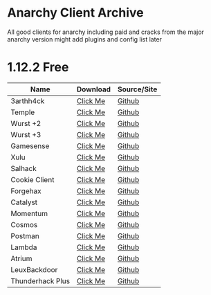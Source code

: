 # Anarchy Client Archive
All good clients for anarchy including paid and cracks from the major anarchy version might add plugins and config list later

# 1.12.2 Free
| Name         | Download                                          | Source/Site               |
|------------- |---------------------------------------------------|---------------------------|
| 3arthh4ck    | [Click Me](https://raw.githubusercontent.com/play451-again2/anarchy-client-archive/refs/heads/main/1.12.2%20free/3arthh4ck-1.8.8-release.jar) | [Github](https://github.com/3arthh4ckDevelopment/3arthh4ck-Client) |
| Temple | [Click Me](https://raw.githubusercontent.com/play451-again2/anarchy-client-archive/refs/heads/main/1.12.2%20free/templeclient-1.9.7.jar) | [Github](https://github.com/TempleDevelopment/Temple-Client) |
| Wurst +2 | [Click Me](https://raw.githubusercontent.com/play451-again2/anarchy-client-archive/refs/heads/main/1.12.2%20free/WurstPlusTwo.jar) | [Github](https://github.com/TrvsF/wurstplus-two) |
| Wurst +3 | [Click Me](https://github.com/WurstPlus/wurst-plus-three/releases/download/0.7.0/wurst-plus-three-0.7.0.jar) | [Github](https://github.com/WurstPlus/wurst-plus-three) |
| Gamesense | [Click Me](https://github.com/IUDevman/gamesense-client/releases/download/d2.3.1/gamesense-client-d2.3.1-release.jar) | [Github](https://github.com/IUDevman/gamesense-client) |
| Xulu | [Click Me](https://github.com/Elementars/Xulu-v1.5.2/releases/download/152/xulu.v1.5.2.deobf.jar) | [Github](https://github.com/Elementars/Xulu-v1.5.2) |
| Salhack | [Click Me](https://github.com/CreepyOrb924/creepy-salhack/releases/download/v2.08.2/creepy-salhack-2.08.2-release.jar) | [Github](https://github.com/CreepyOrb924/creepy-salhack) |
| Cookie Client | [Click Me](https://github.com/bebeli555/CookieClient/releases/download/v1.04/CookieClient-1.04-release.jar) | [Github](https://github.com/bebeli555/CookieClient) |
| Forgehax | [Click Me](https://github.com/fr1kin/ForgeHax/releases/download/1.16.5-3.3.1/Release.zip) | [Github](https://github.com/fr1kin/ForgeHax) |
| Catalyst | [Click Me](https://github.com/Pr3roxDLC/Catalyst/releases/download/v1.10.4.3/Catalyst-1.10.4-shadow.jar) | [Github](https://github.com/Pr3roxDLC/Catalyst) |
| Momentum | [Click Me](https://github.com/momentumdevelopment/momentum/releases/download/1.2.2/momentum-1.2.2.jar) | [Github](https://github.com/momentumdevelopment/momentum) |
| Cosmos | [Click Me](https://github.com/momentumdevelopment/cosmos/releases/download/1.4.0/cosmos-1.4.0.jar) | [Github](https://github.com/momentumdevelopment/cosmos) |
| Postman | [Click Me](https://github.com/srgantmoomoo/postman/releases/download/3.001/postman3.001.jar) | [Github](https://github.com/srgantmoomoo/postman) |
| Lambda | [Click Me](https://github.com/lambda-client/lambda/releases/download/3.4.0/lambda-3.4.0.jar) | [Github](https://github.com/lambda-client/lambda) |
| Atrium | [Click Me](https://github.com/3000IQPlay/Atrium) | [Github](https://github.com/3000IQPlay/Atrium) |
| LeuxBackdoor | [Click Me](https://github.com/accessmodifier364/LeuxBackdoor/releases/download/LeuxBackdoor/LeuxBackdoor-0.9-all.jar) | [Github](https://github.com/accessmodifier364/LeuxBackdoor) |
| Thunderhack Plus | [Click Me](https://github.com/s7n1ax/Thunderhackplus/raw/refs/heads/main/thunderhack-0.0.1-release.jar) | [Github](https://github.com/s7n1ax/Thunderhackplus) |



